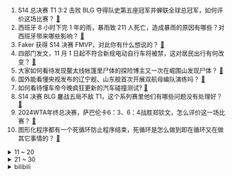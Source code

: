 1. S14 总决赛 T1 3:2 击败 BLG 夺得队史第五座冠军并蝉联全球总冠军，如何评价这场比赛？ [:link:](https://www.zhihu.com/question/2931053715)
2. 西班牙 8 小时下完 1 年的雨，暴雨致 211 人死亡，造成暴雨的原因有哪些？对西班牙带来哪些影响？ [:link:](https://www.zhihu.com/question/2929032695)
3. Faker 获得 S14 决赛 FMVP，对此你有什么想说的？ [:link:](https://www.zhihu.com/question/2946350216)
4. 四部门发文，11 月 1 日起不符合新规电动自行车将被禁，这对居民出行有何改变？ [:link:](https://www.zhihu.com/question/807421840)
5. 大家如何看待发现鳌太线帐篷里尸体的探险博主又一次在崛围山发现尸体？ [:link:](https://www.zhihu.com/question/2614494388)
6. 国外能看懂央视发布的辽宁舰、山东舰首次开展双航母编队演练吗？ [:link:](https://www.zhihu.com/question/2708678630)
7. 如何看待懂车帝今晚疯狂更新的汽车碰撞测试? [:link:](https://www.zhihu.com/question/2838243129)
8. S14 决赛 BLG 鏖战五局不敌 T1，这个系列赛里他们有哪些问题没有处理好？ [:link:](https://www.zhihu.com/question/2928512134)
9. 2024WTA年终总决赛，萨巴伦卡6：3、6：4战胜郑钦文，怎么评价这一场比赛？ [:link:](https://www.zhihu.com/question/2942540637)
10. 图形化程序都有一个死循环防止程序结束，死循环是怎么做到即在循环又在做其它事情的？ [:link:](https://www.zhihu.com/question/667119391)
<details>
<summary>11 ~ 20</summary>

11. 如果水门不死，面对佩恩来袭，永带妹能打退对方保存木叶吗？ [:link:](https://www.zhihu.com/question/1872327297)
12. 如何看待苏-57即将参加来华珠海航展，师徒名分、技术上攻守易行了吗？ [:link:](https://www.zhihu.com/question/2673214150)
13. 如何评价S14全球总决赛BLG对阵T1的对局中辅助ON的表现？ [:link:](https://www.zhihu.com/question/2946748180)
14. 黄鳝平时钻进水稻田的泥土里，草也不吃，它们是吃什么长大的？ [:link:](https://www.zhihu.com/question/477751835)
15. 如何评价《神探狄仁杰》中的李元芳？ [:link:](https://www.zhihu.com/question/58535668)
16. 河南一男子组织多名十三四岁少女从事有偿陪侍，被判处有期徒刑六个月，如何从法律角度解读这一判决结果？ [:link:](https://www.zhihu.com/question/2597169531)
17. 今年前三季度结婚登记 474.7 万对，比去年大幅下降，第三季度登记数创下单季度新低，如何看待此数据？ [:link:](https://www.zhihu.com/question/2827501571)
18. 美国请求中国出借月壤，如何解读美方目的？中美在太空领域的合作前景如何？ [:link:](https://www.zhihu.com/question/2067034592)
19. 如何看待马龙奥林匹克独家专访中暂无退役计划且还未考虑未来当教练这一举动? [:link:](https://www.zhihu.com/question/2837384109)
20. 小米15定价4499元起，如何评价这一定价策略？你看好小米15系列的市场表现吗？ [:link:](https://www.zhihu.com/question/2500101560)
</details>
<details>
<summary>21 ~ 30</summary>

21. 为什么羊没能成为人类的宠物？ [:link:](https://www.zhihu.com/question/275449005)
22. S14 冠亚军决赛宣传片发布，Faker 要将第五座奖杯送给粉丝，看完你有什么感触？ [:link:](https://www.zhihu.com/question/2903953452)
23. 怎么看待樊振东将解说英超联赛？ [:link:](https://www.zhihu.com/question/2888070687)
24. 我是一名选科化学的高中毕业生，我想更系统地学习化学，我该怎么做？ [:link:](https://www.zhihu.com/question/658474076)
25. 不喜欢这份工作，但没有勇气辞职怎么办？ [:link:](https://www.zhihu.com/question/946553037)
26. 如何评价《再见爱人》第四季第3期？ [:link:](https://www.zhihu.com/question/2696140967)
27. 如何评价 10 月 31 日发布的一加 13，有哪些亮点值得关注？ [:link:](https://www.zhihu.com/question/2675438839)
28. 24-25 赛季NBA常规赛湖人 131:125 猛龙，如何评价这场比赛？ [:link:](https://www.zhihu.com/question/2869419572)
29. 怎么提高自己的写作水平？总是想写心里也有想法但是说不出来？ [:link:](https://www.zhihu.com/question/2730255037)
30. 如何评价 10 月 30 日发布会的 MacBook Pro M4，有哪些亮点值得关注？ [:link:](https://www.zhihu.com/question/2620233754)
</details><details>
<summary>bilibili</summary>

</details>